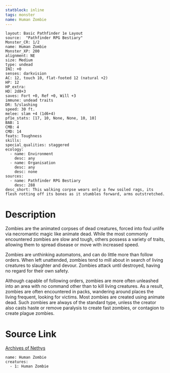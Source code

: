 ```yaml
---
statblock: inline
tags: monster
name: Human Zombie
---
```

```statblock
layout: Basic Pathfinder 1e Layout
source:  "Pathfinder RPG Bestiary"
Monster_CR: 1/2
name: Human Zombie
Monster_XP: 200
alignment: NE
size: Medium
type: undead
INI: +0
senses: darkvision
AC: 12, touch 10, flat-footed 12 (natural +2)
HP: 12
HP_extra: 
HD: 2d8+3
saves: Fort +0, Ref +0, Will +3
immune: undead traits
DR: 5/slashing
speed: 30 ft.
melee: slam +4 (1d6+4)
pf1e_stats: [17, 10, None, None, 10, 10]
BAB: 1
CMB: 4
CMD: 14
feats: Toughness
skills: 
special_qualities: staggered
ecology:
  - name: Environment
    desc: any
  - name: Organisation
    desc: any
    desc: none
sources:
  - name: Pathfinder RPG Bestiary
    desc: 288
desc_short: This walking corpse wears only a few soiled rags, its flesh rotting off its bones as it stumbles forward, arms outstretched.
```
# Description
Zombies are the animated corpses of dead creatures, forced into foul unlife via necromantic magic like animate dead. While the most commonly encountered zombies are slow and tough, others possess a variety of traits, allowing them to spread disease or move with increased speed.

Zombies are unthinking automatons, and can do little more than follow orders. When left unattended, zombies tend to mill about in search of living creatures to slaughter and devour. Zombies attack until destroyed, having no regard for their own safety.

Although capable of following orders, zombies are more often unleashed into an area with no command other than to kill living creatures. As a result, zombies are often encountered in packs, wandering around places the living frequent, looking for victims. Most zombies are created using animate dead. Such zombies are always of the standard type, unless the creator also casts haste or remove paralysis to create fast zombies, or contagion to create plague zombies.
# Source Link
[Archives of Nethys](https://aonprd.com/MonsterDisplay.aspx?ItemName=Human%20Zombie)
```encounter-table
name: Human Zombie
creatures:
  - 1: Human Zombie
```
